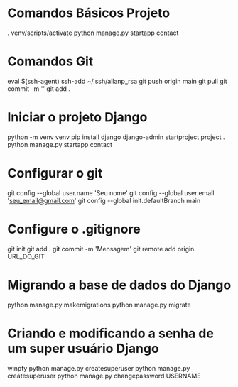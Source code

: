 # Comandos Básicos Projeto 
. venv/scripts/activate
python manage.py startapp contact

# Comandos Git 
eval $(ssh-agent)
ssh-add ~/.ssh/allanp_rsa
git push origin main
git pull
git commit -m ''
git add .

# Iniciar o projeto Django 
python -m venv venv
pip install django
django-admin startproject project .
python manage.py startapp contact

# Configurar o git
git config --global user.name 'Seu nome'
git config --global user.email 'seu_email@gmail.com'
git config --global init.defaultBranch main

# Configure o .gitignore
git init
git add .
git commit -m 'Mensagem'
git remote add origin URL_DO_GIT

# Migrando a base de dados do Django
python manage.py makemigrations
python manage.py migrate

# Criando e modificando a senha de um super usuário Django
winpty python manage.py createsuperuser
python manage.py createsuperuser
python manage.py changepassword USERNAME